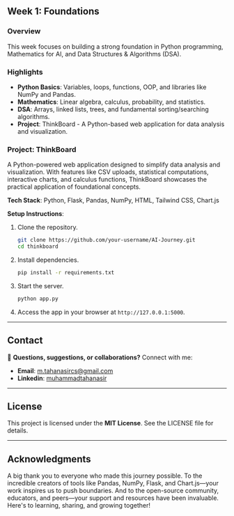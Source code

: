 ## Week 1: Foundations  

### Overview  
This week focuses on building a strong foundation in Python programming, Mathematics for AI, and Data Structures & Algorithms (DSA).

### Highlights  
- **Python Basics**: Variables, loops, functions, OOP, and libraries like NumPy and Pandas.  
- **Mathematics**: Linear algebra, calculus, probability, and statistics.  
- **DSA**: Arrays, linked lists, trees, and fundamental sorting/searching algorithms.  
- **Project**: ThinkBoard - A Python-based web application for data analysis and visualization.  

### Project: ThinkBoard  

A Python-powered web application designed to simplify data analysis and visualization. With features like CSV uploads, statistical computations, interactive charts, and calculus functions, ThinkBoard showcases the practical application of foundational concepts.  

**Tech Stack**: Python, Flask, Pandas, NumPy, HTML, Tailwind CSS, Chart.js  

**Setup Instructions**:  
1. Clone the repository.  
   ```bash
   git clone https://github.com/your-username/AI-Journey.git
   cd thinkboard
   ```
2. Install dependencies.  
   ```bash
   pip install -r requirements.txt
   ```
3. Start the server.  
   ```bash
   python app.py
   ```
4. Access the app in your browser at `http://127.0.0.1:5000`.  

---

## Contact  

💬 **Questions, suggestions, or collaborations?** Connect with me:  
- **Email**: m.tahanasircs@gmail.com  
- **Linkedin**: [muhammadtahanasir](https://www.linkedin.com/in/muhammadtahanasir/)  

---

## License  

This project is licensed under the **MIT License**. See the LICENSE file for details.  

---

## Acknowledgments  

A big thank you to everyone who made this journey possible. To the incredible creators of tools like Pandas, NumPy, Flask, and Chart.js—your work inspires us to push boundaries. And to the open-source community, educators, and peers—your support and resources have been invaluable. Here's to learning, sharing, and growing together!  
